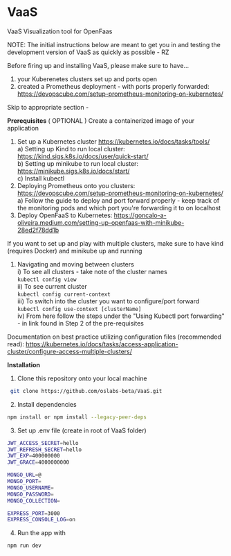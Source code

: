 # VaaS
VaaS
Visualization tool for OpenFaas

NOTE: The initial instructions below are meant to get you in and testing the development version of VaaS as quickly as possible - RZ

Before firing up and installing VaaS, please make sure to have...
1) your Kuberenetes clusters set up and ports open
2) created a Prometheus deployment - with ports properly forwarded: https://devopscube.com/setup-prometheus-monitoring-on-kubernetes/

Skip to appropriate section - 

<b>Prerequisites</b>
( OPTIONAL ) Create a containerized image of your application
1) Set up a Kubernetes cluster https://kubernetes.io/docs/tasks/tools/ <br />
  a) Setting up Kind to run local cluster: https://kind.sigs.k8s.io/docs/user/quick-start/ <br />
  b) Setting up minikube to run local cluster: https://minikube.sigs.k8s.io/docs/start/ <br /> 
  c) Install kubectl <br />
2) Deploying Prometheus onto you clusters: https://devopscube.com/setup-prometheus-monitoring-on-kubernetes/<br />
  a) Follow the guide to deploy and port forward properly - keep track of the monitoring pods and which port you're forwarding it to on localhost <br />
3) Deploy OpenFaaS to Kubernetes: https://goncalo-a-oliveira.medium.com/setting-up-openfaas-with-minikube-28ed2f78dd1b <br />

If you want to set up and play with multiple clusters, make sure to have kind (requires Docker) and minikube up and running
1) Navigating and moving between clusters <br />
    i) To see all clusters - take note of the cluster names <br />
    ```kubectl config view``` <br />
    ii) To see current cluster <br />
    ```kubectl config current-context``` <br />
    iii) To switch into the cluster you want to configure/port forward <br />
    ```kubectl config use-context [clusterName]``` <br />
    iv) From here follow the steps under the "Using Kubectl port forwarding" - in link found in Step 2 of the pre-requisites <br />

Documentation on best practice utilizing configuration files (recommended read): 
https://kubernetes.io/docs/tasks/access-application-cluster/configure-access-multiple-clusters/



<b>Installation</b>

1.  Clone this repository onto your local machine

```sh
 git clone https://github.com/oslabs-beta/VaaS.git
```

2.  Install dependencies

```sh
npm install or npm install --legacy-peer-deps
```

3. Set up .env file (create in root of VaaS folder)

```sh
JWT_ACCESS_SECRET=hello
JWT_REFRESH_SECRET=hello
JWT_EXP=400000000
JWT_GRACE=4000000000

MONGO_URL=@
MONGO_PORT=
MONGO_USERNAME=
MONGO_PASSWORD=
MONGO_COLLECTION=

EXPRESS_PORT=3000
EXPRESS_CONSOLE_LOG=on
```

4.  Run the app with

```sh
npm run dev
```

